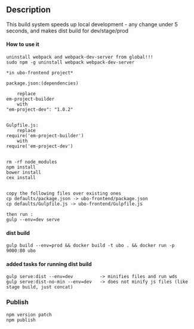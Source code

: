 ## Description
This build system speeds up local development - any change under 5 seconds, and makes dist build for dev/stage/prod
 
#### How to use it

```
uninstall webpack and webpack-dev-server from global!!!
sudo npm -g uninstall webpack webpack-dev-server

*in ubo-frontend project*
 
package.json:(dependencies) 

    replace 
em-project-builder 
    with 
"em-project-dev": "1.0.2"


Gulpfile.js:
    replace 
require('em-project-builder')
    with 
require('em-project-dev')


rm -rf node_modules
npm install
bower install
cex install


copy the following files over existing ones 
cp defaults/package.json -> ubo-frontend/package.json
cp defaults/Gulpfile.js -> ubo-frontend/Gulpfile.js

then run : 
gulp --env=dev serve

```


#### dist build
```
gulp build --env=prod && docker build -t ubo . && docker run -p 9000:80 ubo
```



#### added tasks for running dist build
```
gulp serve:dist --env=dev          -> minifies files and run wds
gulp serve:dist-no-min --env=dev   -> does not minify js files (like stage build, just concat)
```



### Publish
```
npm version patch
npm publish
```
